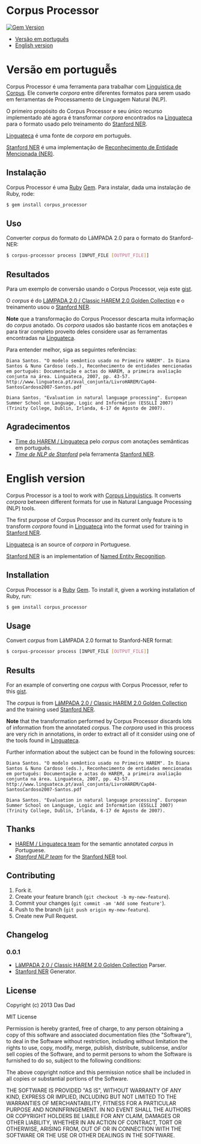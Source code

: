 Corpus Processor
================

[![Gem Version](https://fury-badge.herokuapp.com/rb/corpus-processor.png)](http://badge.fury.io/rb/corpus-processor)

* [Versão em português](#versao-em-portugues)
* [English version](#english-version)

Versão em portuguễs
===================

Corpus Processor é uma ferramenta para trabalhar com [Linguística de Corpus](http://pt.wikipedia.org/wiki/Lingu%C3%ADstica_de_corpus). Ele converte _corpora_ entre diferentes formatos para serem usado em ferramentas de Processamento de Linguagem Natural (NLP).

O primeiro propósito do Corpus Processor e seu único recurso implementado até agora é transformar _corpora_ encontrados na [Linguateca](http://www.linguateca.pt) para o formato usado pelo treinamento do [Stanford NER](http://nlp.stanford.edu/software/CRF-NER.shtml).

[Linguateca](http://www.linguateca.pt) é uma fonte de _corpora_ em português.

[Stanford NER](http://nlp.stanford.edu/software/CRF-NER.shtml) é uma implementação de [Reconhecimento de Entidade Mencionada (NER)](http://pt.wikipedia.org/wiki/Reconhecimento_de_entidade_mencionada).

Instalação
----------

Corpus Processor é uma [Ruby](http://www.ruby-lang.org/) [Gem](http://rubygems.org/). Para instalar, dada uma instalação de Ruby, rode:

```bash
$ gem install corpus_processor
```

Uso
---

Converter _corpus_ do formato do LâMPADA 2.0 para o formato do Stanford-NER:

```bash
$ corpus-processor process [INPUT_FILE [OUTPUT_FILE]]
```

Resultados
----------

Para um exemplo de conversão usando o Corpus Processor, veja este [gist](https://gist.github.com/leafac/5259008).

O _corpus_ é do [LâMPADA 2.0 / Classic HAREM 2.0 Golden Collection](http://www.linguateca.pt/HAREM/) e o treinamento usou o [Stanford NER](http://nlp.stanford.edu/software/CRF-NER.shtml).

**Note** que a transformação do Corpus Processor descarta muita informação do _corpus_ anotado. Os _corpora_ usados são bastante ricos em anotações e para tirar completo proveito deles considere usar as ferramentas encontradas na [Linguateca](http://www.linguateca.pt).

Para entender melhor, siga as seguintes referências:

    Diana Santos. "O modelo semântico usado no Primeiro HAREM". In Diana Santos & Nuno Cardoso (eds.), Reconhecimento de entidades mencionadas em português: Documentação e actas do HAREM, a primeira avaliação conjunta na área. Linguateca, 2007, pp. 43-57.
    http://www.linguateca.pt/aval_conjunta/LivroHAREM/Cap04-SantosCardoso2007-Santos.pdf

    Diana Santos. "Evaluation in natural language processing". European Summer School on Language, Logic and Information (ESSLLI 2007) (Trinity College, Dublin, Irlanda, 6-17 de Agosto de 2007).

Agradecimentos
--------------

* [Time do HAREM / Linguateca](http://www.linguateca.pt/HAREM) pelo _corpus_ com anotações semânticas em português.
* *[Time de NLP de Stanford](http://www-nlp.stanford.edu/)* pela ferramenta [Stanford NER](http://nlp.stanford.edu/software/CRF-NER.shtml).

English version
===============

Corpus Processor is a tool to work with [Corpus Linguistics](http://en.wikipedia.org/wiki/Corpus_linguistics). It converts _corpora_ between different formats for use in Natural Language Processing (NLP) tools.

The first purpose of Corpus Processor and its current only feature is to transform _corpora_ found in [Linguateca](http://www.linguateca.pt) into the format used for training in [Stanford NER](http://nlp.stanford.edu/software/CRF-NER.shtml).

[Linguateca](http://www.linguateca.pt) is an source of _corpora_ in Portuguese.

[Stanford NER](http://nlp.stanford.edu/software/CRF-NER.shtml) is an implementation of [Named Entity Recognition](http://en.wikipedia.org/wiki/Named-entity_recognition).

Installation
------------

Corpus Processor is a [Ruby](http://www.ruby-lang.org/) [Gem](http://rubygems.org/). To install it, given a working installation of Ruby, run:

```bash
$ gem install corpus_processor
```

Usage
-----

Convert _corpus_ from LâMPADA 2.0 format to Stanford-NER format:

```bash
$ corpus-processor process [INPUT_FILE [OUTPUT_FILE]]
```

Results
-------

For an example of converting one _corpus_ with Corpus Processor, refer to this [gist](https://gist.github.com/leafac/5259008).

The _corpus_ is from [LâMPADA 2.0 / Classic HAREM 2.0 Golden Collection](http://www.linguateca.pt/HAREM/) and the training used [Stanford NER](http://nlp.stanford.edu/software/CRF-NER.shtml).

**Note** that the transformation performed by Corpus Processor discards lots of information from the annotated _corpus_. The _corpora_ used in this process are very rich in annotations, in order to extract all of it consider using one of the tools found in [Linguateca](http://www.linguateca.pt).

Further information about the subject can be found in the following sources:

    Diana Santos. "O modelo semântico usado no Primeiro HAREM". In Diana Santos & Nuno Cardoso (eds.), Reconhecimento de entidades mencionadas em português: Documentação e actas do HAREM, a primeira avaliação conjunta na área. Linguateca, 2007, pp. 43-57.
    http://www.linguateca.pt/aval_conjunta/LivroHAREM/Cap04-SantosCardoso2007-Santos.pdf

    Diana Santos. "Evaluation in natural language processing". European Summer School on Language, Logic and Information (ESSLLI 2007) (Trinity College, Dublin, Irlanda, 6-17 de Agosto de 2007).

Thanks
------

* [HAREM / Linguateca team](http://www.linguateca.pt/HAREM) for the semantic annotated _corpus_ in Portuguese.
* *[Stanford NLP team](http://www-nlp.stanford.edu/)* for the [Stanford NER](http://nlp.stanford.edu/software/CRF-NER.shtml) tool.

Contributing
------------

1. Fork it.
2. Create your feature branch (`git checkout -b my-new-feature`).
3. Commit your changes (`git commit -am 'Add some feature'`).
4. Push to the branch (`git push origin my-new-feature`).
5. Create new Pull Request.

Changelog
---------

### 0.0.1

* [LâMPADA 2.0 / Classic HAREM 2.0 Golden Collection](http://www.linguateca.pt/HAREM/) Parser.
* [Stanford NER](http://nlp.stanford.edu/software/CRF-NER.shtml) Generator.

License
-------

Copyright (c) 2013 Das Dad

MIT License

Permission is hereby granted, free of charge, to any person obtaining
a copy of this software and associated documentation files (the
"Software"), to deal in the Software without restriction, including
without limitation the rights to use, copy, modify, merge, publish,
distribute, sublicense, and/or sell copies of the Software, and to
permit persons to whom the Software is furnished to do so, subject to
the following conditions:

The above copyright notice and this permission notice shall be
included in all copies or substantial portions of the Software.

THE SOFTWARE IS PROVIDED "AS IS", WITHOUT WARRANTY OF ANY KIND,
EXPRESS OR IMPLIED, INCLUDING BUT NOT LIMITED TO THE WARRANTIES OF
MERCHANTABILITY, FITNESS FOR A PARTICULAR PURPOSE AND
NONINFRINGEMENT. IN NO EVENT SHALL THE AUTHORS OR COPYRIGHT HOLDERS BE
LIABLE FOR ANY CLAIM, DAMAGES OR OTHER LIABILITY, WHETHER IN AN ACTION
OF CONTRACT, TORT OR OTHERWISE, ARISING FROM, OUT OF OR IN CONNECTION
WITH THE SOFTWARE OR THE USE OR OTHER DEALINGS IN THE SOFTWARE.
